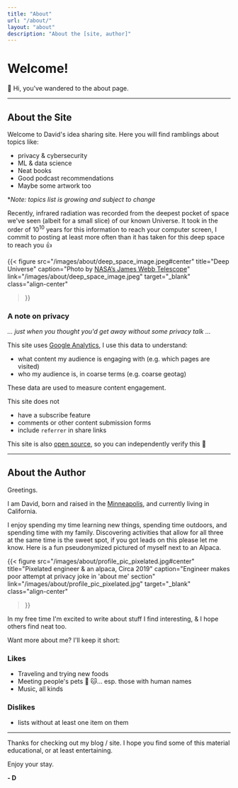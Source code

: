```yaml
---
title: "About"
url: "/about/"
layout: "about"
description: "About the [site, author]"
---
```


# Welcome!
:wave: Hi, you've wandered to the about page.

----

## About the Site

Welcome to David's idea sharing site.
Here you will find ramblings about topics like:

* privacy & cybersecurity
* ML & data science
* Neat books
* Good podcast recommendations
* Maybe some artwork too

*_Note: topics list is growing and subject to change_


Recently, infrared radiation was recorded from the deepest pocket of space we've seen (albeit for a small slice) of our known Universe. It took in the order of 10<sup>10</sup> years for this information to reach your computer screen, I commit to posting at least more often than it has taken for this deep space to reach you :+1:

{{<
  figure
    src="/images/about/deep_space_image.jpeg#center"
    title="Deep Universe"
    caption="Photo by [NASA’s James Webb Telescope](https://www.nasa.gov/image-feature/goddard/2022/nasa-s-webb-delivers-deepest-infrared-image-of-universe-yet)"
    link="/images/about/deep_space_image.jpeg"
    target="_blank"
    class="align-center"
>}}


### A note on privacy
  _... just when you thought you'd get away without some privacy talk ..._

This site uses [Google Analytics](https://support.google.com/analytics/topic/2919631?hl=en&ref_topic=1008008), I use this data to understand:
* what content my audience is engaging with (e.g. which pages are visited)
* who my audience is, in coarse terms (e.g. coarse geotag)

These data are used to measure content engagement.

This site does not
* have a subscribe feature
* comments or other content submission forms
* include `referrer` in share links

This site is also [open source](https://github.com/morendav/morendav.github.io), so you can independently verify this :raised_hands:


---------


## About the Author

Greetings.

I am David, born and raised in the [Minneapolis](https://goo.gl/maps/3Y5zo4mPiEcXe1tA6), and currently living in California.

I enjoy spending my time learning new things, spending time outdoors, and spending time with my family. Discovering activities that allow for all three at the same time is the sweet spot, if you got leads on this please let me know. Here is a fun pseudonymized pictured of myself next to an Alpaca.

{{<
  figure
    src="/images/about/profile_pic_pixelated.jpg#center"
    title="Pixelated engineer & an alpaca, Circa 2019"
    caption="Engineer makes poor attempt at privacy joke in 'about me' section"
    link="/images/about/profile_pic_pixelated.jpg"
    target="_blank" class="align-center"
>}}

In my free time I'm excited to write about stuff I find interesting, & I hope others find neat too.

Want more about me? I'll keep it short:

### Likes
* Traveling and trying new foods
* Meeting people's pets :dog: :cat:... esp. those with human names
* Music, all kinds

### Dislikes
* lists without at least one item on them

-------

Thanks for checking out my blog / site. I hope you find some of this material educational, or at least entertaining.

Enjoy your stay.

**- D**
